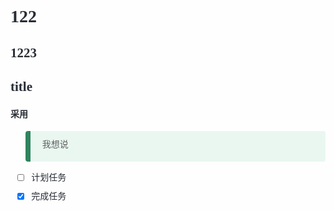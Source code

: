 <style>
ybg{
    background-color:yellow;
}
pur{
    background-color:purple;
    color:white;
}
red{
    color:red;
    font-family:bond;
}
gre{
    background-color:green;
    color:white;
}
unl{
    text-decoration:underline;
    font-family:bond;
    font-size:20px;
}
</style>
<style>
    html {
  font-size: 19px;
}

html,
body {
  font-family: "Times New Roman", Times, Georgia, serif;
  text-align: justify;
  overflow-x: hidden;
  color: #282c34;
  background-color: #fefefe;
  -webkit-font-smoothing: antialiased;
}

content #write {
  background-color: #fefefe;
  max-width: 90%;
  margin: 0 auto;
  padding-bottom: 7.5rem;
}

content #write p {
  word-spacing: 0.05rem;
}

content #write ol li {
  padding-left: 0.5rem;
}

content #write > h1:first-child {
  font-weight: normal;
}

content #write > h5.md-focus:before {
  top: 2px;
}

::-moz-selection {
  background-color: #bac6e9;
}

::selection {
  background-color: #bac6e9;
}

/* h1-h3 */
#write h1,
#write h2,
#write h3 {
  font-style: italic;
}

#write h1,
#write h2 {
  text-align: center;
  margin-top: 2rem;
  margin-bottom: 1rem;
}

#write h1 {
  font-size: 3rem;
}

#write h2 {
  font-size: 2.4rem;
}

#write h2:after {
  content: "";
  display: block;
  width: 5.26316rem;
  height: 1px;
  margin: 0 auto;
  border-bottom: 1px solid #2f2f2f;
}

#write h3 {
  font-size: 1.8rem;
}

/* paragraph */
p {
  margin-top: 0;
  margin-bottom: 0.5rem;
}

/* ul ol */
ul,
ol {
  padding-left: 1.75rem;
}

ul:first-child,
ol:first-child {
  margin-top: 0;
}

ul:last-child,
ol:last-child {
  margin-bottom: 0;
}

/* blockquote */
blockquote {
  padding: 0.5rem 1rem;
  border-left: 8px solid #2f845e;
  background-color: rgba(66, 185, 131, 0.1);
  border-radius: 4px;
}

blockquote code {
  background-color: transparent;
}

/* horizontal line */
hr {
  margin-top: 2rem;
  margin-bottom: 2rem;
  border-top: 2px dashed #abb2bf;
}

/* table */
.md-table-fig .md-table {
  border: 1px solid #ddd;
  border-radius: 6px;
  border-collapse: separate;
  overflow: hidden;
}

.md-table-fig .md-table th,
.md-table-fig .md-table td {
  padding: 10px 16px;
  border-top: 1px solid #ddd;
  border-left: 1px solid #ddd;
}

.md-table-fig .md-table th:first-child,
.md-table-fig .md-table td:first-child {
  border-left: 0;
}

.md-table-fig .md-table thead {
  background-color: #e7ecf3;
  color: #000;
}

.md-table-fig .md-table caption + thead tr:first-child th,
.md-table-fig .md-table caption + thead tr:first-child td,
.md-table-fig .md-table colgroup + thead tr:first-child th,
.md-table-fig .md-table colgroup + thead tr:first-child td,
.md-table-fig .md-table thead + tbody tr:first-child th,
.md-table-fig .md-table thead + tbody tr:first-child td,
.md-table-fig .md-table thead:first-child tr:first-child th,
.md-table-fig .md-table thead:first-child tr:first-child td {
  border-top: 0;
}

.md-table-fig .md-table tbody + tbody {
  border-top: 2px solid #ddd;
}

.md-table-fig .md-table-edit {
  background-color: #ddd;
}

.md-table-fig .md-table-edit .btn-default:hover {
  background-color: #bac6e9;
}

.md-table-fig .md-table-edit .md-table-resize-popover {
  -webkit-box-shadow: 0 2px 5px 0 rgba(0, 0, 0, 0.16), 0 2px 10px 0 rgba(0, 0, 0, 0.12);
          box-shadow: 0 2px 5px 0 rgba(0, 0, 0, 0.16), 0 2px 10px 0 rgba(0, 0, 0, 0.12);
  border: none;
  padding: 0;
  background-color: transparent;
}

.md-table-fig .md-table-edit .md-table-resize-popover .arrow {
  top: -10px;
}

.md-table-fig .md-table-edit .md-table-resize-popover .arrow::after {
  border-bottom-color: #ddd;
}

.md-table-fig .md-table-edit .md-table-resize-popover .md-reset {
  border-radius: 6px;
  background-color: #fff;
}

.md-table-fig .md-table-edit .md-table-resize-popover .md-reset input {
  color: #282c34 !important;
}

.md-table-fig .md-table-edit .md-table-resize-popover .md-reset input#md-grid-width, .md-table-fig .md-table-edit .md-table-resize-popover .md-reset input#md-grid-height {
  text-align: center;
}

.md-table-fig .md-table-edit .md-table-resize-popover .popover-title {
  border-top: 1px solid #eee;
}

/* yaml front matter */
#write pre.md-meta-block {
  background: #e7ecf3;
  color: #486491;
  border: 0;
  border-radius: 6px;
  line-height: 1.3rem;
  padding: 0.5rem 1.5rem;
  margin-top: -1rem;
  margin-bottom: 2rem;
}

/* table of contents */
.md-toc {
  margin-bottom: 1.05263rem;
}

/* task list */
.md-task-list-item > input::before {
  content: "";
  position: absolute;
  top: -5px;
  left: -4px;
  border-radius: 50%;
  width: 1.1rem;
  height: 1.1rem;
  border: 1px solid #737373;
  background: #fff;
  -webkit-transition: background-color 200ms ease-in-out;
  transition: background-color 200ms ease-in-out;
}

.md-task-list-item > input::after {
  content: "";
  position: absolute;
  top: 2px;
  left: 1px;
  width: 0.6rem;
  height: 0.3rem;
  border: 2px solid #fff;
  border-top: 0;
  border-right: 0;
  -webkit-transform: rotate(-45deg);
          transform: rotate(-45deg);
  opacity: 0;
  -webkit-transition: opacity 200ms ease-in-out;
  transition: opacity 200ms ease-in-out;
}

.md-task-list-item > input:checked::before {
  background-color: #67c23a;
  border: none;
}

.md-task-list-item > input:checked::after {
  opacity: 1;
}

.md-task-list-item.task-list-done {
  text-decoration: line-through;
  color: #999;
}

/* footnote */
.footnotes {
  font-size: 1rem;
}

/* math,html block common */
.mathjax-block,
.md-htmlblock {
  -webkit-box-shadow: 0 2px 5px 0 rgba(0, 0, 0, 0.16), 0 2px 10px 0 rgba(0, 0, 0, 0.12);
          box-shadow: 0 2px 5px 0 rgba(0, 0, 0, 0.16), 0 2px 10px 0 rgba(0, 0, 0, 0.12);
  border-radius: 6px;
}

.mathjax-block[contenteditable="false"]:active, .mathjax-block[contenteditable="false"]:focus,
.md-htmlblock[contenteditable="false"]:active,
.md-htmlblock[contenteditable="false"]:focus {
  -webkit-box-shadow: 0 2px 5px 0 rgba(0, 0, 0, 0.16), 0 2px 10px 0 rgba(0, 0, 0, 0.12);
          box-shadow: 0 2px 5px 0 rgba(0, 0, 0, 0.16), 0 2px 10px 0 rgba(0, 0, 0, 0.12);
}

.mathjax-block:hover .md-rawblock-container,
.mathjax-block:hover .md-rawblock-tooltip,
.md-htmlblock:hover .md-rawblock-container,
.md-htmlblock:hover .md-rawblock-tooltip {
  background-color: #f5f6f7;
  -webkit-animation: showRawBlockTooltip 0s linear;
          animation: showRawBlockTooltip 0s linear;
}

.mathjax-block:hover .md-rawblock-container,
.md-htmlblock:hover .md-rawblock-container {
  border-radius: 6px 0 6px 6px;
}

.mathjax-block .md-rawblock-control,
.md-htmlblock .md-rawblock-control {
  background-color: #f5f6f7;
}

.mathjax-block .md-rawblock-tooltip,
.md-htmlblock .md-rawblock-tooltip {
  background-color: #f5f6f7;
  -webkit-animation: showRawBlockTooltip 0s linear;
          animation: showRawBlockTooltip 0s linear;
  border-radius: 4px 4px 0 0;
}

/* math block */
.mathjax-block .md-mathblock-panel .code-tooltip[contenteditable="false"] {
  -webkit-box-shadow: none;
          box-shadow: none;
}

.mathjax-block .md-mathblock-panel .md-rawblock-before {
  padding-top: 6px;
  border-top-left-radius: 6px;
}

.mathjax-block .md-mathblock-panel .md-rawblock-after {
  padding-bottom: 6px;
}

.mathjax-block .md-mathblock-panel .md-rawblock-input .cm-s-inner {
  color: #282c34;
}

.mathjax-block .md-mathblock-panel .md-rawblock-input .cm-s-inner .CodeMirror-lines {
  color: #282c34;
}

.mathjax-block .md-mathblock-panel .md-rawblock-input .cm-s-inner .CodeMirror-gutters {
  background-color: #f5f6f7;
}

.mathjax-block .md-mathblock-panel .md-rawblock-input .cm-s-inner .CodeMirror-selected,
.mathjax-block .md-mathblock-panel .md-rawblock-input .cm-s-inner .CodeMirror-selectedtext {
  background-color: #bac6e9 !important;
}

.mathjax-block .md-math-container {
  padding-top: 10px;
  padding-bottom: 10px;
}

/* html block */
.md-htmlblock .md-htmlblock-panel {
  border-radius: 6px;
  border-top-right-radius: 0;
  padding-left: 6px;
  padding-right: 6px;
}

.md-htmlblock .md-htmlblock-panel .md-rawblock-input {
  padding-top: 14px;
  padding-bottom: 10px;
}

.md-htmlblock .md-htmlblock-panel .md-rawblock-input .cm-s-inner .CodeMirror-selected,
.md-htmlblock .md-htmlblock-panel .md-rawblock-input .cm-s-inner .CodeMirror-selectedtext {
  background-color: #bac6e9 !important;
}

/* strong */
strong {
  background-color: inherit;
  color: #b5302e;
}

/* emphasis */
em {
  background-color: inherit;
  color: #949415;
}

/* underline */
u {
  background-color: inherit;
  color: inherit;
  text-decoration: none;
  border-bottom: 2px solid #f00;
  padding-bottom: 1px;
}

/* code */
code {
  background-color: rgba(34, 37, 38, 0.05);
  color: #e96900;
  font-family: "Fira Code", Consolas, "Lucida Console", "Courier", monospace, "Helvetica Neue", Helvetica, Arial sans-serif;
  font-size: 1rem;
  font-weight: 500;
  margin: 0 2px;
  padding: 3px 4px 1px;
  border-radius: 4px;
}

/* strike */
del {
  color: #999;
  text-decoration: line-through;
}

/* hightlight */
mark {
  color: #282c34;
  font-weight: 500;
  padding: 1px 5px 2px;
  border-radius: 2px;
}

/* hyperlink */
a {
  background-color: inherit;
  color: #2484c1;
  font-weight: 600;
  text-decoration: none;
}

a:hover {
  text-decoration: underline;
}

a img {
  border: none;
}

/* code fences */
.md-fences {
  font-family: "Fira Code", Consolas, "Lucida Console", "Courier", monospace, "Helvetica Neue", Helvetica, Arial sans-serif;
  background-color: #282c34;
  padding-top: 6px;
  padding-bottom: 6px;
  padding-left: 10px;
  padding-right: 10px;
  -webkit-box-shadow: 0 2px 5px 0 rgba(0, 0, 0, 0.16), 0 2px 10px 0 rgba(0, 0, 0, 0.12);
          box-shadow: 0 2px 5px 0 rgba(0, 0, 0, 0.16), 0 2px 10px 0 rgba(0, 0, 0, 0.12);
  margin-bottom: 2.10526rem;
  border: none;
  border-radius: 6px;
}

.md-fences[contenteditable="false"]:active, .md-fences[contenteditable="false"]:focus {
  -webkit-box-shadow: 0 2px 5px 0 rgba(0, 0, 0, 0.16), 0 2px 10px 0 rgba(0, 0, 0, 0.12);
          box-shadow: 0 2px 5px 0 rgba(0, 0, 0, 0.16), 0 2px 10px 0 rgba(0, 0, 0, 0.12);
}

.md-fences .code-tooltip {
  background-color: #282c34;
  border-radius: 4px;
}

.md-fences span {
  color: #abb2bf;
}

.md-fences .code-tooltip .ty-input {
  color: #fff;
  font-weight: 500;
}

.ty-show .autoComplt-list li.active {
  background-color: #bac6e9;
}

/* code container */
.cm-s-inner {
  background-color: #282c34;
}

.cm-s-inner .CodeMirror-gutters {
  background-color: #282c34;
  border: none;
}

.cm-s-inner .CodeMirror-guttermarker,
.cm-s-inner .CodeMirror-guttermarker-subtle,
.cm-s-inner .CodeMirror-linenumber {
  color: #737984;
}

.cm-s-inner .CodeMirror-cursor {
  border-left: 1px solid #528bff !important;
}

.cm-s-inner div.CodeMirror-selected {
  background: rgba(255, 255, 255, 0.15);
}

.cm-s-inner.CodeMirror-focused div.CodeMirror-selected {
  background: rgba(255, 255, 255, 0.1);
}

.cm-s-inner .CodeMirror-line::-moz-selection,
.cm-s-inner .CodeMirror-line > span::-moz-selection,
.cm-s-inner .CodeMirror-line > span > span::-moz-selection {
  background-color: #bac6e9;
}

.cm-s-inner .CodeMirror-line::selection,
.cm-s-inner .CodeMirror-line > span::selection,
.cm-s-inner .CodeMirror-line > span > span::selection {
  background-color: #bac6e9;
}

.cm-s-inner .CodeMirror-activeline-background {
  background: rgba(0, 0, 0, 0);
}

.cm-s-inner .CodeMirror-matchingbracket {
  text-decoration: underline;
  color: white !important;
}

.cm-s-inner .CodeMirror-selected,
.cm-s-inner .CodeMirror-selectedtext {
  background-color: #404859 !important;
}

/* code fences color */
.cm-s-inner .cm-keyword {
  color: #c678dd !important;
}

.cm-s-inner .cm-operator {
  color: #56b6c2 !important;
}

.cm-s-inner .cm-variable {
  color: #d19a66 !important;
}

.cm-s-inner .cm-variable-2 {
  color: #e06c75 !important;
}

.cm-s-inner .cm-variable-3 {
  color: #e06c75 !important;
}

.cm-s-inner .cm-builtin {
  color: #e8bf6a !important;
}

.cm-s-inner .cm-atom {
  color: #d19a66 !important;
}

.cm-s-inner .cm-number {
  color: #d19a66 !important;
}

.cm-s-inner .cm-def {
  color: #e06c75 !important;
}

.cm-s-inner .cm-string {
  color: #98c379 !important;
}

.cm-s-inner .cm-string-2 {
  color: #80cbc4 !important;
}

.cm-s-inner .cm-comment {
  color: #629755 !important;
}

.cm-s-inner .cm-tag {
  color: #e06c75 !important;
}

.cm-s-inner .cm-meta {
  color: #e06c75 !important;
}

.cm-s-inner .cm-attribute {
  color: #d19a66 !important;
}

.cm-s-inner .cm-property {
  color: #61afef !important;
}

.cm-s-inner .cm-qualifier {
  color: #decb6b !important;
}

.cm-s-inner .cm-error {
  color: #fff !important;
  background-color: #ec5f67 !important;
}

.cm-s-inner .cm-tag.cm-bracket {
  color: #abb2bf !important;
}

/* scrollbar */
::-webkit-scrollbar-thumb {
  background: rgba(0, 0, 0, 0.3) !important;
  border-radius: 4px;
}

/* find dialog */
#typora-quick-open {
  background-color: #fff;
  color: #282c34;
}

#typora-quick-open .typora-quick-open-item.active {
  background-color: #bac6e9 !important;
}

#typora-quick-open .ty-quick-open-category-title {
  border-top: 1px solid #eee !important;
}

/* modal dialog */
#common-dialog .modal-dialog .modal-content {
  -webkit-box-shadow: 0 2px 5px 0 rgba(0, 0, 0, 0.16), 0 2px 10px 0 rgba(0, 0, 0, 0.12);
          box-shadow: 0 2px 5px 0 rgba(0, 0, 0, 0.16), 0 2px 10px 0 rgba(0, 0, 0, 0.12);
  background-color: #f5f6f7;
  border: none;
  border-radius: 6px;
}

#common-dialog .modal-dialog .modal-content .modal-footer .btn-default:hover {
  background-color: #bac6e9 !important;
}

/* preferences */
.ty-preferences {
  font-family: "Fira Code", Consolas, "Lucida Console", "Courier", monospace, "Helvetica Neue", Helvetica, Arial sans-serif;
  color: #282c34;
}

.ty-preferences .window-header h2 {
  font-size: 1.6rem;
}

.ty-preferences .sidebar {
  font-size: 1.4rem;
}

.ty-preferences .sidebar .nav-group-item.active,
.ty-preferences .sidebar .nav-group-item:active {
  color: #efefef;
  background-color: #2f845e;
}

/* sidebar includes file-tree,articles and outline*/
.html-for-mac #typora-sidebar {
  -webkit-box-shadow: 0 2px 5px 0 rgba(0, 0, 0, 0.16), 0 2px 10px 0 rgba(0, 0, 0, 0.12);
          box-shadow: 0 2px 5px 0 rgba(0, 0, 0, 0.16), 0 2px 10px 0 rgba(0, 0, 0, 0.12);
}

/* focus mode/typewriter mode notification  */
#md-notification {
  background-color: #fff !important;
}

#md-notification #ty-surpress-mode-warning-close-btn:hover {
  background-color: #bac6e9 !important;
}

/* Unibody sidebar */
#megamenu-menu-sidebar {
  color: #282c34;
  font-size: 1rem;
}

#megamenu-menu-sidebar #megamenu-menu-list {
  border-top-color: rgba(171, 192, 208, 0.1);
  background-color: #222526;
}

#megamenu-menu-sidebar #megamenu-menu-list li {
  font-size: 0.8rem;
}

#megamenu-menu-sidebar #megamenu-menu-list li a {
  color: #abc0d0 !important;
}

#megamenu-menu-sidebar #megamenu-menu-list li a.active, #megamenu-menu-sidebar #megamenu-menu-list li a:hover {
  background-color: #3e4249 !important;
}

#megamenu-menu-sidebar #megamenu-menu-list li a#m-saved {
  background-color: transparent !important;
}

.megamenu-opened .megamenu-menu {
  left: 0;
}

#megamenu-content {
  color: #000;
}

/* sidebar */
#typora-sidebar {
  background-color: #fafafa;
  border-right: 1px solid #eee;
}

#typora-sidebar #sidebar-loading-template.file-list-item {
  border-bottom: transparent !important;
  background-color: rgba(171, 192, 208, 0.1);
}

#typora-sidebar .info-panel-tab-wrapper .info-panel-tab:hover {
  color: inherit;
}

#typora-sidebar .info-panel-tab-wrapper .info-panel-tab .info-panel-tab-border {
  background-color: #2f845e;
  border-radius: 4px;
}

#typora-sidebar .sidebar-osx-tab .sidebar-tabs {
  border-bottom-color: transparent;
}

#typora-sidebar #sidebar-content .file-list-item {
  border-bottom: 1px solid #eee;
}

#typora-sidebar #sidebar-content .file-list-item.active {
  background-color: rgba(66, 185, 131, 0.1);
  border-left: 4px solid #2f845e;
}

#typora-sidebar #sidebar-content .ty-sidebar-search-panel {
  border-bottom: 1px solid #eee;
}

#typora-sidebar #sidebar-content .ty-sidebar-search-panel .searchpanel-search-option-btn {
  background-color: #fff;
}

#typora-sidebar #sidebar-content .sidebar-content-content .file-node-content {
  line-height: 1.15789rem;
  font-size: 0.84211rem;
  color: #282c34 !important;
}

#typora-sidebar #sidebar-content .sidebar-content-content .file-tree-node:not(.file-node-root):hover > .file-node-background {
  border-left: 4px solid #2f845e;
  background-color: rgba(66, 185, 131, 0.1);
}

#typora-sidebar #sidebar-content .sidebar-content-content .file-tree-node.active > .file-node-background {
  border-color: #2f845e;
  background-color: rgba(66, 185, 131, 0.1);
}

#typora-sidebar #sidebar-content .sidebar-content-content #file-library-list-children .file-library-file-node:hover {
  border-left: 4px solid #2f845e;
  background-color: rgba(66, 185, 131, 0.1);
}

#typora-sidebar #sidebar-content #outline-content .no-collapse-outline .outline-item {
  line-height: 1.15789rem;
  font-size: 0.84211rem;
}

#typora-sidebar #sidebar-content #outline-content .outline-expander:before {
  color: inherit;
  font-size: 14px;
  top: auto;
  content: "\f0da";
  font-family: FontAwesome;
}

#typora-sidebar #sidebar-content #outline-content .outline-expander:hover:before,
#typora-sidebar #sidebar-content #outline-content .outline-item-open > .outline-item > .outline-expander:before {
  content: "\f0d7";
}

#typora-sidebar #sidebar-content #outline-content .outline-item:hover {
  background-color: #bac6e9 !important;
}

#typora-sidebar #ty-sidebar-footer {
  border-top: 1px solid #eee;
}

#typora-sidebar #ty-sidebar-footer .sidebar-footer-item:hover {
  background-color: #bac6e9 !important;
}

#typora-sidebar #ty-sidebar-footer #sidebar-files-menu {
  -webkit-box-shadow: 0 2px 5px 0 rgba(0, 0, 0, 0.16), 0 2px 10px 0 rgba(0, 0, 0, 0.12);
          box-shadow: 0 2px 5px 0 rgba(0, 0, 0, 0.16), 0 2px 10px 0 rgba(0, 0, 0, 0.12);
}

/* dropdown menu */
.dropdown-menu {
  background-color: #fff;
  -webkit-box-shadow: 0 2px 5px 0 rgba(0, 0, 0, 0.16), 0 2px 10px 0 rgba(0, 0, 0, 0.12);
          box-shadow: 0 2px 5px 0 rgba(0, 0, 0, 0.16), 0 2px 10px 0 rgba(0, 0, 0, 0.12);
  border-top: 1px solid #eee;
}

.dropdown-menu > .show + .menuitem-group-label.show {
  border-top: 1px solid #eee !important;
}

.dropdown-menu > .active > a,
.dropdown-menu > li > a:hover,
.dropdown-menu .menu-style-btn.active {
  background-color: #bac6e9 !important;
}

.dropdown-menu li a {
  color: #282c34 !important;
}

.dropdown-menu li a:hover {
  background-color: #bac6e9 !important;
}

.dropdown-menu .divider {
  border-color: #fff;
}

/* sidebar-files-menu,toc-dropmenu,suggest common */
#sidebar-files-menu,
#toc-dropmenu,
.auto-suggest-container {
  background-color: #fff;
  -webkit-box-shadow: 0 2px 5px 0 rgba(0, 0, 0, 0.16), 0 2px 10px 0 rgba(0, 0, 0, 0.12);
          box-shadow: 0 2px 5px 0 rgba(0, 0, 0, 0.16), 0 2px 10px 0 rgba(0, 0, 0, 0.12);
  border: none;
}

#toc-dropmenu .outline-item:hover {
  background-color: #bac6e9 !important;
}

/* emoji,fences,word suggest */
.auto-suggest-container {
  padding-top: 4px;
  padding-bottom: 4px;
}

.auto-suggest-container li.active, .auto-suggest-container li:hover {
  background-color: #bac6e9 !important;
}

/** source code mode */
#typora-source {
  font-family: "Fira Code", Consolas, "Lucida Console", "Courier", monospace, "Helvetica Neue", Helvetica, Arial sans-serif;
  color: #6a6a6a;
}

#typora-source .cm-s-typora-default .cm-header,
#typora-source .cm-s-typora-default .cm-property,
#typora-source .CodeMirror.cm-s-typora-default div.CodeMirror-cursor {
  color: #428bca;
}

#typora-source .cm-s-typora-default .cm-atom,
#typora-source .cm-s-typora-default .cm-number {
  color: #777777;
}

#typora-source .CodeMirror-selectedtext {
  background-color: transparent !important;
}

.typora-node .file-list-item-parent-loc,
.typora-node .file-list-item-time,
.typora-node .file-list-item-summary {
  font-family: "Times New Roman", Times, Georgia, serif;
}
</style>

# 122

## 1223
## title 

#### 采用

>  我想说

- [ ] 计划任务
- [x] 完成任务




